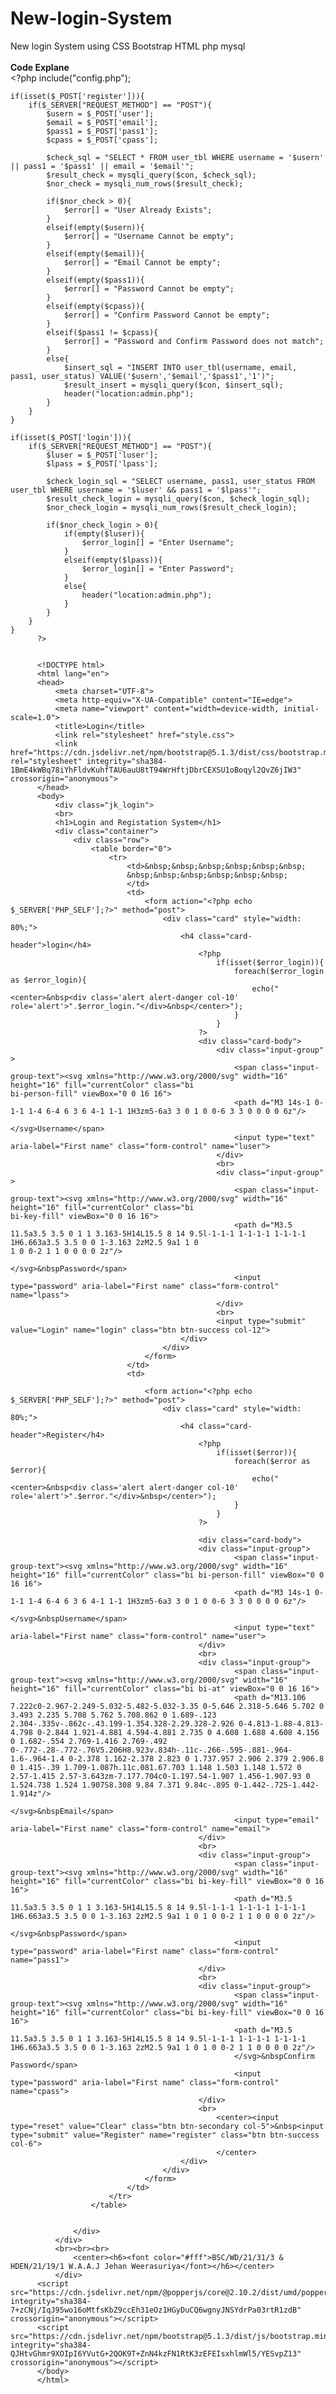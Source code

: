 # New-login-System
New login System using CSS Bootstrap HTML php mysql
<br><br>
<b>Code Explane</b>
<br>
          <?php
    include("config.php");

    if(isset($_POST['register'])){
        if($_SERVER["REQUEST_METHOD"] == "POST"){
            $usern = $_POST['user'];
            $email = $_POST['email'];
            $pass1 = $_POST['pass1'];
            $cpass = $_POST['cpass'];

            $check_sql = "SELECT * FROM user_tbl WHERE username = '$usern' || pass1 = '$pass1' || email = '$email'";
            $result_check = mysqli_query($con, $check_sql);
            $nor_check = mysqli_num_rows($result_check);
            
            if($nor_check > 0){
                $error[] = "User Already Exists";
            }
            elseif(empty($usern)){
                $error[] = "Username Cannot be empty";
            }
            elseif(empty($email)){
                $error[] = "Email Cannot be empty";
            }
            elseif(empty($pass1)){
                $error[] = "Password Cannot be empty";
            }
            elseif(empty($cpass)){
                $error[] = "Confirm Password Cannot be empty";
            }
            elseif($pass1 != $cpass){
                $error[] = "Password and Confirm Password does not match";
            }
            else{
                $insert_sql = "INSERT INTO user_tbl(username, email, pass1, user_status) VALUE('$usern','$email','$pass1','1')";
                $result_insert = mysqli_query($con, $insert_sql);
                header("location:admin.php");
            }
        }
    }

    if(isset($_POST['login'])){
        if($_SERVER["REQUEST_METHOD"] == "POST"){
            $luser = $_POST['luser'];
            $lpass = $_POST['lpass'];

            $check_login_sql = "SELECT username, pass1, user_status FROM user_tbl WHERE username = '$luser' && pass1 = '$lpass'";
            $result_check_login = mysqli_query($con, $check_login_sql);
            $nor_check_login = mysqli_num_rows($result_check_login);

            if($nor_check_login > 0){
                if(empty($luser)){
                    $error_login[] = "Enter Username";
                }
                elseif(empty($lpass)){
                    $error_login[] = "Enter Password";
                }
                else{
                    header("location:admin.php");
                }
            }
        }
    }
          ?>


          <!DOCTYPE html>
          <html lang="en">
          <head>
              <meta charset="UTF-8">
              <meta http-equiv="X-UA-Compatible" content="IE=edge">
              <meta name="viewport" content="width=device-width, initial-scale=1.0">
              <title>Login</title>
              <link rel="stylesheet" href="style.css">
              <link href="https://cdn.jsdelivr.net/npm/bootstrap@5.1.3/dist/css/bootstrap.min.css" rel="stylesheet" integrity="sha384-1BmE4kWBq78iYhFldvKuhfTAU6auU8tT94WrHftjDbrCEXSU1oBoqyl2QvZ6jIW3" crossorigin="anonymous">
          </head>
          <body>
              <div class="jk_login">
              <br>
              <h1>Login and Registation System</h1>
              <div class="container">
                  <div class="row">
                      <table border="0">
                          <tr>
                              <td>&nbsp;&nbsp;&nbsp;&nbsp;&nbsp;&nbsp;
                              &nbsp;&nbsp;&nbsp;&nbsp;&nbsp;&nbsp;
                              </td>
                              <td>
                                  <form action="<?php echo $_SERVER['PHP_SELF'];?>" method="post">
                                      <div class="card" style="width: 80%;">
                                          <h4 class="card-header">login</h4>
                                              <?php
                                                  if(isset($error_login)){
                                                      foreach($error_login as $error_login){
                                                          echo("<center>&nbsp<div class='alert alert-danger col-10' role='alert'>".$error_login."</div>&nbsp</center>");
                                                      }
                                                  }
                                              ?>
                                              <div class="card-body">
                                                  <div class="input-group" >
                                                      <span class="input-group-text"><svg xmlns="http://www.w3.org/2000/svg" width="16" height="16" fill="currentColor" class="bi                                                     bi-person-fill" viewBox="0 0 16 16">
                                                      <path d="M3 14s-1 0-1-1 1-4 6-4 6 3 6 4-1 1-1 1H3zm5-6a3 3 0 1 0 0-6 3 3 0 0 0 0 6z"/>
                                                      </svg>Username</span>
                                                      <input type="text" aria-label="First name" class="form-control" name="luser">
                                                  </div>
                                                  <br>
                                                  <div class="input-group" >
                                                      <span class="input-group-text"><svg xmlns="http://www.w3.org/2000/svg" width="16" height="16" fill="currentColor" class="bi                                                     bi-key-fill" viewBox="0 0 16 16">
                                                      <path d="M3.5 11.5a3.5 3.5 0 1 1 3.163-5H14L15.5 8 14 9.5l-1-1-1 1-1-1-1 1-1-1-1 1H6.663a3.5 3.5 0 0 1-3.163 2zM2.5 9a1 1 0                                                     1 0 0-2 1 1 0 0 0 0 2z"/>
                                                      </svg>&nbspPassword</span>
                                                      <input type="password" aria-label="First name" class="form-control" name="lpass">
                                                  </div>
                                                  <br>
                                                  <input type="submit" value="Login" name="login" class="btn btn-success col-12">
                                          </div>
                                      </div>
                                  </form>
                              </td>
                              <td>

                                  <form action="<?php echo $_SERVER['PHP_SELF'];?>" method="post">
                                      <div class="card" style="width: 80%;">
                                          <h4 class="card-header">Register</h4>
                                              <?php
                                                  if(isset($error)){
                                                      foreach($error as $error){
                                                          echo("<center>&nbsp<div class='alert alert-danger col-10' role='alert'>".$error."</div>&nbsp</center>");
                                                      }
                                                  }
                                              ?>

                                              <div class="card-body">
                                              <div class="input-group">
                                                      <span class="input-group-text"><svg xmlns="http://www.w3.org/2000/svg" width="16" height="16" fill="currentColor" class="bi bi-person-fill" viewBox="0 0 16 16">
                                                      <path d="M3 14s-1 0-1-1 1-4 6-4 6 3 6 4-1 1-1 1H3zm5-6a3 3 0 1 0 0-6 3 3 0 0 0 0 6z"/>
                                                      </svg>&nbspUsername</span>
                                                      <input type="text" aria-label="First name" class="form-control" name="user">
                                              </div>
                                              <br>
                                              <div class="input-group">
                                                      <span class="input-group-text"><svg xmlns="http://www.w3.org/2000/svg" width="16" height="16" fill="currentColor" class="bi bi-at" viewBox="0 0 16 16">
                                                      <path d="M13.106 7.222c0-2.967-2.249-5.032-5.482-5.032-3.35 0-5.646 2.318-5.646 5.702 0 3.493 2.235 5.708 5.762 5.708.862 0 1.689-.123 2.304-.335v-.862c-.43.199-1.354.328-2.29.328-2.926 0-4.813-1.88-4.813-4.798 0-2.844 1.921-4.881 4.594-4.881 2.735 0 4.608 1.688 4.608 4.156 0 1.682-.554 2.769-1.416 2.769-.492 0-.772-.28-.772-.76V5.206H8.923v.834h-.11c-.266-.595-.881-.964-1.6-.964-1.4 0-2.378 1.162-2.378 2.823 0 1.737.957 2.906 2.379 2.906.8 0 1.415-.39 1.709-1.087h.11c.081.67.703 1.148 1.503 1.148 1.572 0 2.57-1.415 2.57-3.643zm-7.177.704c0-1.197.54-1.907 1.456-1.907.93 0 1.524.738 1.524 1.907S8.308 9.84 7.371 9.84c-.895 0-1.442-.725-1.442-1.914z"/>
                                                      </svg>&nbspEmail</span>
                                                      <input type="email" aria-label="First name" class="form-control" name="email">
                                              </div>
                                              <br>
                                              <div class="input-group">
                                                      <span class="input-group-text"><svg xmlns="http://www.w3.org/2000/svg" width="16" height="16" fill="currentColor" class="bi bi-key-fill" viewBox="0 0 16 16">
                                                      <path d="M3.5 11.5a3.5 3.5 0 1 1 3.163-5H14L15.5 8 14 9.5l-1-1-1 1-1-1-1 1-1-1-1 1H6.663a3.5 3.5 0 0 1-3.163 2zM2.5 9a1 1 0 1 0 0-2 1 1 0 0 0 0 2z"/>
                                                      </svg>&nbspPassword</span>
                                                      <input type="password" aria-label="First name" class="form-control" name="pass1">
                                              </div>
                                              <br>
                                              <div class="input-group">
                                                      <span class="input-group-text"><svg xmlns="http://www.w3.org/2000/svg" width="16" height="16" fill="currentColor" class="bi bi-key-fill" viewBox="0 0 16 16">
                                                      <path d="M3.5 11.5a3.5 3.5 0 1 1 3.163-5H14L15.5 8 14 9.5l-1-1-1 1-1-1-1 1-1-1-1 1H6.663a3.5 3.5 0 0 1-3.163 2zM2.5 9a1 1 0 1 0 0-2 1 1 0 0 0 0 2z"/>
                                                      </svg>&nbspConfirm Password</span>
                                                      <input type="password" aria-label="First name" class="form-control" name="cpass">
                                              </div>
                                              <br>
                                                  <center><input type="reset" value="Clear" class="btn btn-secondary col-5">&nbsp<input type="submit" value="Register" name="register" class="btn btn-success col-6">
                                                  </center>
                                          </div>
                                      </div>
                                  </form>
                              </td>
                          </tr>
                      </table>


                  </div>
              </div>    
              <br><br><br>
                  <center><h6><font color="#fff">BSC/WD/21/31/3 & HDEN/21/19/1 W.A.A.J Jehan Weerasuriya</font></h6></center>
              </div>
          <script src="https://cdn.jsdelivr.net/npm/@popperjs/core@2.10.2/dist/umd/popper.min.js" integrity="sha384-7+zCNj/IqJ95wo16oMtfsKbZ9ccEh31eOz1HGyDuCQ6wgnyJNSYdrPa03rtR1zdB" crossorigin="anonymous"></script>
          <script src="https://cdn.jsdelivr.net/npm/bootstrap@5.1.3/dist/js/bootstrap.min.js" integrity="sha384-QJHtvGhmr9XOIpI6YVutG+2QOK9T+ZnN4kzFN1RtK3zEFEIsxhlmWl5/YESvpZ13" crossorigin="anonymous"></script>
          </body>
          </html>
